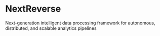 # NextReverse
Next-generation intelligent data processing framework for autonomous, distributed, and scalable analytics pipelines
